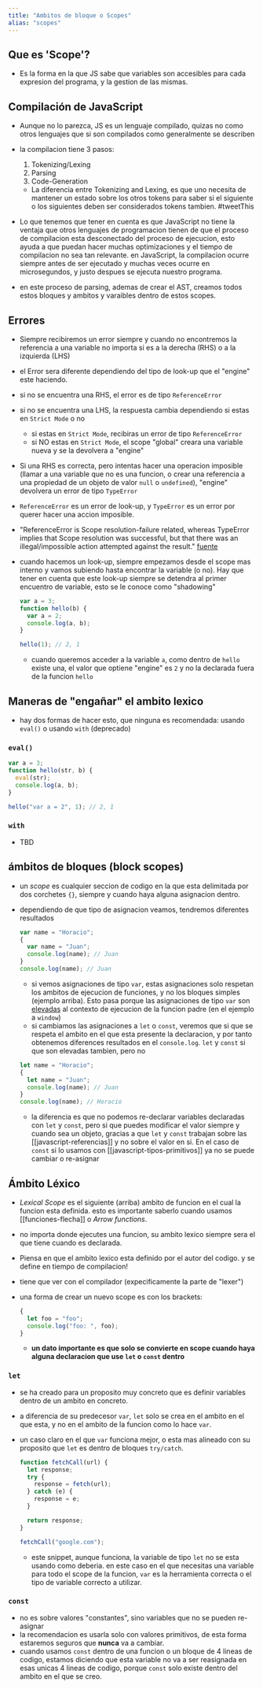 ```yaml
---
title: "Ambitos de bloque o Scopes"
alias: "scopes"
---
```


## Que es 'Scope'?

- Es la forma en la que JS sabe que variables son accesibles para cada expresion del programa, y la gestion de las mismas.

## Compilación de JavaScript

- Aunque no lo parezca, JS es un lenguaje compilado, quizas no como otros lenguajes que si son compilados como generalmente se describen
- la compilacion tiene 3 pasos:

  1. Tokenizing/Lexing
  2. Parsing
  3. Code-Generation

  - La diferencia entre Tokenizing and Lexing, es que uno necesita de mantener un estado sobre los otros tokens para saber si el siguiente o los siguientes deben ser considerados tokens tambien. #tweetThis

- Lo que tenemos que tener en cuenta es que JavaScript no tiene la ventaja que otros lenguajes de programacion tienen de que el proceso de compilacion esta desconectado del proceso de ejecucion, esto ayuda a que puedan hacer muchas optimizaciones y el tiempo de compilacion no sea tan relevante. en JavaScript, la compilacion ocurre siempre antes de ser ejecutado y muchas veces ocurre en microsegundos, y justo despues se ejecuta nuestro programa.

- en este proceso de parsing, ademas de crear el AST, creamos todos estos bloques y ambitos y varaibles dentro de estos scopes.

## Errores

- Siempre recibiremos un error siempre y cuando no encontremos la referencia a una variable no importa si es a la derecha (RHS) o a la izquierda (LHS)
- el Error sera diferente dependiendo del tipo de look-up que el "engine" este haciendo.
- si no se encuentra una RHS, el error es de tipo `ReferenceError`
- si no se encuentra una LHS, la respuesta cambia dependiendo si estas en `Strict Mode` o no
  - si estas en `Strict Mode`, recibiras un error de tipo `ReferenceError`
  - si NO estas en `Strict Mode`, el scope "global" creara una variable nueva y se la devolvera a "engine"
- Si una RHS es correcta, pero intentas hacer una operacion imposible (llamar a una variable que no es una funcion, o crear una referencia a una propiedad de un objeto de valor `null` o `undefined`), "engine" devolvera un error de tipo `TypeError`
- `ReferenceError` es un error de look-up, y `TypeError` es un error por querer hacer una accion imposible.
- "ReferenceError is Scope resolution-failure related, whereas TypeError implies that Scope resolution was successful, but that there was an illegal/impossible action attempted against the result." [fuente](https://github.com/getify/You-Dont-Know-JS/blob/1st-ed/scope%20%26%20closures/ch1.md#errors)
- cuando hacemos un look-up, siempre empezamos desde el scope mas interno y vamos subiendo hasta encontrar la variable (o no). Hay que tener en cuenta que este look-up siempre se detendra al primer encuentro de variable, esto se le conoce como "shadowing"

  ```js
  var a = 3;
  function hello(b) {
    var a = 2;
    console.log(a, b);
  }

  hello(1); // 2, 1
  ```

  - cuando queremos acceder a la variable `a`, como dentro de `hello` existe una, el valor que optiene "engine" es `2` y no la declarada fuera de la funcion `hello`

## Maneras de "engañar" el ambito lexico

- hay dos formas de hacer esto, que ninguna es recomendada: usando `eval()` o usando `with` (deprecado)

### `eval()`

```js
var a = 3;
function hello(str, b) {
  eval(str);
  console.log(a, b);
}

hello("var a = 2", 1); // 2, 1
```

### `with`

- TBD

## ámbitos de bloques (block scopes)

- un _scope_ es cualquier seccion de codigo en la que esta delimitada por dos corchetes `{}`, siempre y cuando haya alguna asignacion dentro.
- dependiendo de que tipo de asignacion veamos, tendremos diferentes resultados

  ```js
  var name = "Horacio";
  {
    var name = "Juan";
    console.log(name); // Juan
  }
  console.log(name); // Juan
  ```

  - si vemos asignaciones de tipo `var`, estas asignaciones solo respetan los ambitos de ejecucion de funciones, y no los bloques simples (ejemplo arriba). Esto pasa porque las asignaciones de tipo `var` son [elevadas](javascript-hoisting.md) al contexto de ejecucion de la funcion padre (en el ejemplo a `window`)
  - si cambiamos las asignaciones a `let` o `const`, veremos que si que se respeta el ambito en el que esta presente la declaracion, y por tanto obtenemos diferences resultados en el `console.log`. `let` y `const` si que son elevadas tambien, pero no

  ```js
  let name = "Horacio";
  {
    let name = "Juan";
    console.log(name); // Juan
  }
  console.log(name); // Horacio
  ```

  - la diferencia es que no podemos re-declarar variables declaradas con `let` y `const`, pero si que puedes modificar el valor siempre y cuando sea un objeto, gracias a que `let` y `const` trabajan sobre las [[javascript-referencias]] y no sobre el valor en si. En el caso de `const` si lo usamos con [[javascript-tipos-primitivos]] ya no se puede cambiar o re-asignar

## Ámbito Léxico

- _Lexical Scope_ es el siguiente (arriba) ambito de funcion en el cual la funcion esta definida. esto es importante saberlo cuando usamos [[funciones-flecha]] o _Arrow functions_.
- no importa donde ejecutes una funcion, su ambito lexico siempre sera el que tiene cuando es declarada.
- Piensa en que el ambito lexico esta definido por el autor del codigo. y se define en tiempo de compilacion!
- tiene que ver con el compilador (expecificamente la parte de "lexer")
- una forma de crear un nuevo scope es con los brackets:

  ```js
  {
    let foo = "foo";
    console.log("foo: ", foo);
  }
  ```

  - **un dato importante es que solo se convierte en scope cuando haya alguna declaracion que use `let` o `const` dentro**

### `let`

- se ha creado para un proposito muy concreto que es definir variables dentro de un ambito en concreto.
- a diferencia de su predecesor `var`, `let` solo se crea en el ambito en el que esta, y no en el ambito de la funcion como lo hace `var`.
- un caso claro en el que `var` funciona mejor, o esta mas alineado con su proposito que `let` es dentro de bloques `try/catch`.

  ```js
  function fetchCall(url) {
    let response;
    try {
      response = fetch(url);
    } catch (e) {
      response = e;
    }

    return response;
  }

  fetchCall("google.com");
  ```

  - este snippet, aunque funciona, la variable de tipo `let` no se esta usando como deberia. en este caso en el que necesitas una variable para todo el scope de la funcion, `var` es la herramienta correcta o el tipo de variable correcto a utilizar.

### `const`

- no es sobre valores "constantes", sino variables que no se pueden re-asignar
- la recomendacion es usarla solo con valores primitivos, de esta forma estaremos seguros que **nunca** va a cambiar.
- cuando usamos `const` dentro de una funcion o un bloque de 4 lineas de codigo, estamos diciendo que esta variable no va a ser reasignada en esas unicas 4 lineas de codigo, porque `const` solo existe dentro del ambito en el que se creo.



